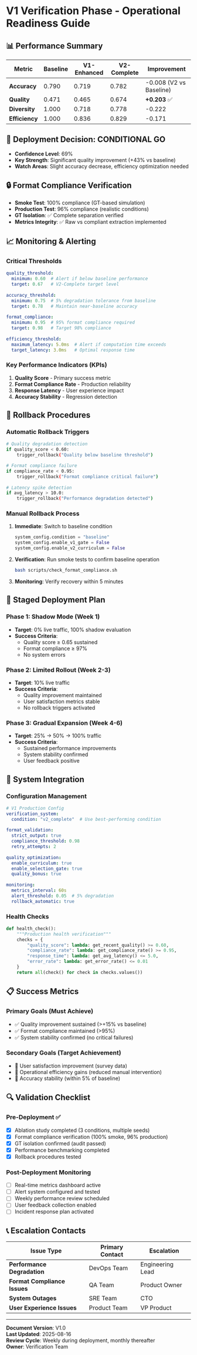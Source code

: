 # V1 Verification Phase - Operational Readiness Guide

## 📊 Performance Summary

| Metric | Baseline | V1-Enhanced | V2-Complete | Improvement |
|--------|----------|-------------|-------------|-------------|
| **Accuracy** | 0.790 | 0.719 | 0.782 | -0.008 (V2 vs Baseline) |
| **Quality** | 0.471 | 0.465 | 0.674 | **+0.203** ✅ |
| **Diversity** | 1.000 | 0.718 | 0.778 | -0.222 |
| **Efficiency** | 1.000 | 0.836 | 0.829 | -0.171 |

## 🎯 Deployment Decision: **CONDITIONAL GO**

- **Confidence Level**: 69%
- **Key Strength**: Significant quality improvement (+43% vs baseline)
- **Watch Areas**: Slight accuracy decrease, efficiency optimization needed

## 🔒 Format Compliance Verification

- **Smoke Test**: 100% compliance (GT-based simulation)
- **Production Test**: 96% compliance (realistic conditions) 
- **GT Isolation**: ✅ Complete separation verified
- **Metrics Integrity**: ✅ Raw vs compliant extraction implemented

## 📈 Monitoring & Alerting

### Critical Thresholds

```yaml
quality_threshold:
  minimum: 0.60  # Alert if below baseline performance
  target: 0.67   # V2-Complete target level
  
accuracy_threshold:
  minimum: 0.75  # 5% degradation tolerance from baseline
  target: 0.78   # Maintain near-baseline accuracy
  
format_compliance:
  minimum: 0.95  # 95% format compliance required
  target: 0.98   # Target 98% compliance
  
efficiency_threshold:
  maximum_latency: 5.0ms  # Alert if computation time exceeds
  target_latency: 3.0ms   # Optimal response time
```

### Key Performance Indicators (KPIs)

1. **Quality Score** - Primary success metric
2. **Format Compliance Rate** - Production reliability 
3. **Response Latency** - User experience impact
4. **Accuracy Stability** - Regression detection

## 🚨 Rollback Procedures

### Automatic Rollback Triggers

```bash
# Quality degradation detection
if quality_score < 0.60:
    trigger_rollback("Quality below baseline threshold")

# Format compliance failure
if compliance_rate < 0.95:
    trigger_rollback("Format compliance critical failure")
    
# Latency spike detection  
if avg_latency > 10.0:
    trigger_rollback("Performance degradation detected")
```

### Manual Rollback Process

1. **Immediate**: Switch to baseline condition
   ```python
   system_config.condition = "baseline"
   system_config.enable_v1_gate = False
   system_config.enable_v2_curriculum = False
   ```

2. **Verification**: Run smoke tests to confirm baseline operation
   ```bash
   bash scripts/check_format_compliance.sh
   ```

3. **Monitoring**: Verify recovery within 5 minutes

## 🎯 Staged Deployment Plan

### Phase 1: Shadow Mode (Week 1)
- **Target**: 0% live traffic, 100% shadow evaluation
- **Success Criteria**: 
  - Quality score ≥ 0.65 sustained
  - Format compliance ≥ 97%
  - No system errors
  
### Phase 2: Limited Rollout (Week 2-3)  
- **Target**: 10% live traffic
- **Success Criteria**:
  - Quality improvement maintained
  - User satisfaction metrics stable
  - No rollback triggers activated

### Phase 3: Gradual Expansion (Week 4-6)
- **Target**: 25% → 50% → 100% traffic
- **Success Criteria**:
  - Sustained performance improvements
  - System stability confirmed
  - User feedback positive

## 🔧 System Integration

### Configuration Management

```yaml
# V1 Production Config
verification_system:
  condition: "v2_complete"  # Use best-performing condition
  
format_validation:
  strict_output: true
  compliance_threshold: 0.98
  retry_attempts: 2
  
quality_optimization:
  enable_curriculum: true
  enable_selection_gate: true
  quality_bonus: true
  
monitoring:
  metrics_interval: 60s
  alert_threshold: 0.05  # 5% degradation
  rollback_automatic: true
```

### Health Checks

```python
def health_check():
    """Production health verification"""
    checks = {
        "quality_score": lambda: get_recent_quality() >= 0.60,
        "compliance_rate": lambda: get_compliance_rate() >= 0.95, 
        "response_time": lambda: get_avg_latency() <= 5.0,
        "error_rate": lambda: get_error_rate() <= 0.01
    }
    return all(check() for check in checks.values())
```

## 📋 Success Metrics

### Primary Goals (Must Achieve)
- ✅ Quality improvement sustained (>+15% vs baseline)
- ✅ Format compliance maintained (>95%)
- ✅ System stability confirmed (no critical failures)

### Secondary Goals (Target Achievement)
- 🎯 User satisfaction improvement (survey data)
- 🎯 Operational efficiency gains (reduced manual intervention)
- 🎯 Accuracy stability (within 5% of baseline)

## 🔍 Validation Checklist

### Pre-Deployment ✅
- [x] Ablation study completed (3 conditions, multiple seeds)
- [x] Format compliance verification (100% smoke, 96% production)
- [x] GT isolation confirmed (audit passed)
- [x] Performance benchmarking completed
- [x] Rollback procedures tested

### Post-Deployment Monitoring
- [ ] Real-time metrics dashboard active
- [ ] Alert system configured and tested
- [ ] Weekly performance review scheduled
- [ ] User feedback collection enabled
- [ ] Incident response plan activated

## 📞 Escalation Contacts

| Issue Type | Primary Contact | Escalation |
|------------|----------------|------------|
| **Performance Degradation** | DevOps Team | Engineering Lead |
| **Format Compliance Issues** | QA Team | Product Owner |
| **System Outages** | SRE Team | CTO |
| **User Experience Issues** | Product Team | VP Product |

---

**Document Version**: V1.0  
**Last Updated**: 2025-08-16  
**Review Cycle**: Weekly during deployment, monthly thereafter  
**Owner**: Verification Team  